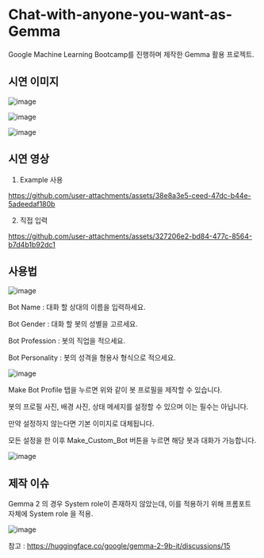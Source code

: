 # Chat-with-anyone-you-want-as-Gemma
Google Machine Learning Bootcamp를 진행하며 제작한 Gemma 활용 프로젝트.

## 시연 이미지

![image](https://github.com/user-attachments/assets/907f4c10-7f5c-4802-841a-9bfb0d3080fb)


![image](https://github.com/user-attachments/assets/b1073421-084f-418e-b7b4-88341f05009a)


![image](https://github.com/user-attachments/assets/2f2afdeb-2118-46ad-ba12-029244d3999c)

 ## 시연 영상

1. Example 사용

https://github.com/user-attachments/assets/38e8a3e5-ceed-47dc-b44e-5adeedaf180b

2. 직접 입력

https://github.com/user-attachments/assets/327206e2-bd84-477c-8564-b7d4b1b92dc1

## 사용법

![image](https://github.com/user-attachments/assets/f0574948-13aa-4dda-a500-6409e87165fc)

Bot Name : 대화 할 상대의 이름을 입력하세요.

Bot Gender : 대화 할 봇의 성별을 고르세요.

Bot Profession : 봇의 직업을 적으세요.

Bot Personality : 봇의 성격을 형용사 형식으로 적으세요.


![image](https://github.com/user-attachments/assets/e17e5874-5b85-41ca-a8ae-49a82b067780)

Make Bot Profile 탭을 누르면 위와 같이 봇 프로필을 제작할 수 있습니다. 

봇의 프로필 사진, 배경 사진, 상태 메세지를 설정할 수 있으며 이는 필수는 아닙니다.

만약 설정하지 않는다면 기본 이미지로 대체됩니다.

모든 설정을 한 이후 Make_Custom_Bot 버튼을 누르면 해당 봇과 대화가 가능합니다.

![image](https://github.com/user-attachments/assets/4c1ee3fb-8e20-45bd-b285-330655bae8a7)

## 제작 이슈

Gemma 2 의 경우 System role이 존재하지 않았는데, 이를 적용하기 위해 프롬포트 자체에 System role 을 적용.

![image](https://github.com/user-attachments/assets/d6f70f9f-ae9f-42b9-a77a-cec0de3916ef)

참고 : https://huggingface.co/google/gemma-2-9b-it/discussions/15
